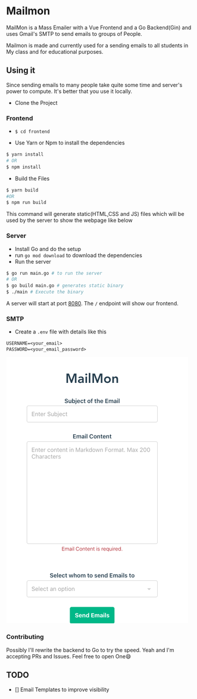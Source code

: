 # Mailmon

MailMon is a Mass Emailer with a Vue Frontend and a Go Backend(Gin) and uses Gmail's SMTP to send emails to groups of People.

Mailmon is made and currently used for a sending emails to all students in My class and for educational purposes.

## Using it

Since sending emails to many people take quite some time and server's power to compute. It's better that you use it locally.

- Clone the Project

### Frontend

- `$ cd frontend`

- Use Yarn or Npm to install the dependencies

```bash
$ yarn install
# OR
$ npm install
```

- Build the Files

```bash
$ yarn build
#OR
$ npm run build
```

This command will generate static(HTML,CSS and JS) files which will be used by the server to show the webpage like below

### Server

- Install Go and do the setup
- run `go mod download` to download the dependencies
- Run the server

```bash
$ go run main.go # to run the server
# OR
$ go build main.go # generates static binary
$ ./main # Execute the binary
```

A server will start at port [8080](http://localhost:8080). The `/` endpoint will show our frontend.

### SMTP

- Create a `.env` file with details like this

```text
USERNAME=<your_email>
PASSWORD=<your_email_password>
```

![Frontend Image](/frontend/mailmon-fd.png)

### Contributing

Possibly I'll rewrite the backend to Go to try the speed. Yeah and I'm accepting PRs and Issues. Feel free to open One😄

## TODO

- [] Email Templates to improve visibility
